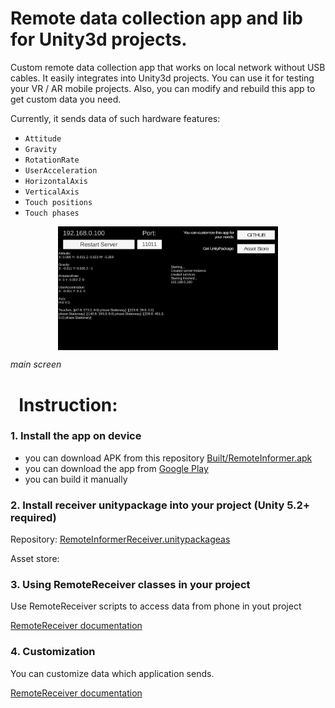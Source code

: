 Remote data collection app and lib for Unity3d projects.
=====


Custom remote data collection app that works on local network without USB
cables. It easily integrates into Unity3d projects. You can use it for testing your VR / AR mobile projects. Also, you can modify and rebuild this app to get custom data you need.


Currently, it sends data of such hardware features:

-   `Attitude`
-   `Gravity`
-   `RotationRate`
-   `UserAcceleration`
-   `HorizontalAxis`
-   `VerticalAxis`
-   `Touch positions`
-   `Touch phases`

<p align="center">
<img src="Documentation media/MainScreen.jpg" width=70% align="center"/>
 
_main screen_
</p>

 
 Instruction:
  ======
 
 ### 1. Install the app on device
 - you can download APK from this repository [Built/RemoteInformer.apk](Built/RemoteInformer.apk)
 - you can download the app from [Google Play](https://play.google.com/store/apps/details?id=com.archypiragkov.RemoteInformer)
 - you can build it manually

### 2. Install receiver unitypackage into your project (Unity 5.2+ required)

Repository:
[RemoteInformerReceiver.unitypackageas](UnityPackage/RemoteInformerReceiver.unitypackage)

Asset store:

### 3. Using RemoteReceiver classes in your project
Use RemoteReceiver scripts to access data from phone in yout project

[RemoteReceiver documentation](Assets/RemoteInformer/RemoteInformerReceiver/README.md)

### 4. Customization
You can customize data which application sends. 

[RemoteReceiver documentation](Assets/RemoteInformer/Messages/README.md)



